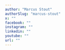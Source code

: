 ```yaml
---
author: "Marcus Stout"
authorSlug: "marcus-stout"
x: ""
facebook: ""
instagram: ""
linkedin: ""
youtube: ""
url: ""
---
```

